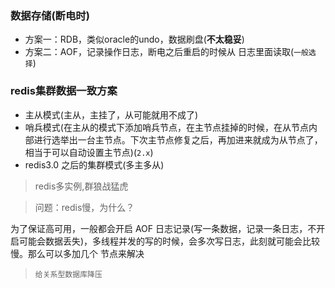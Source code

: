 ### 数据存储(断电时)
* 方案一：RDB，类似oracle的undo，数据刷盘(__不太稳妥__)
* 方案二：AOF，记录操作日志，断电之后重启的时候从 日志里面读取(`一般选择`)

### redis集群数据一致方案
* 主从模式(主从，主挂了，从可能就用不成了)
* 哨兵模式(在主从的模式下添加哨兵节点，在主节点挂掉的时候，在从节点内部进行选举出一台主节点。下次主节点修复之后，再加进来就成为从节点了，相当于可以自动设置主节点)(`2.x`)
* redis3.0 之后的集群模式(多主多从)

> redis多实例,群狼战猛虎

> 问题：redis慢，为什么？

为了保证高可用，一般都会开启 AOF 日志记录(写一条数据，记录一条日志，不开启可能会数据丢失)，多线程并发的写的时候，会多次写日志，此刻就可能会比较慢。那么可以多加几个 节点来解决

> `给关系型数据库降压`